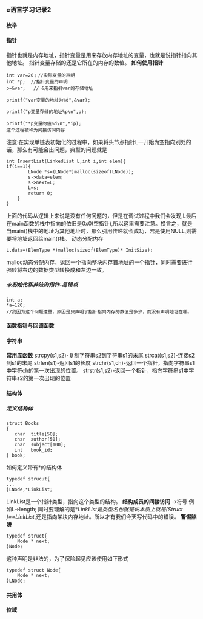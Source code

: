 ### c语言学习记录2

#### 枚举

#### 指针

指针也就是内存地址，指针变量是用来存放内存地址的变量，也就是说指针指向其他地址。
指针变量存储的还是它所在的内存的数值。
**如何使用指针**

```
int var=20；//实际变量的声明
int *p;  //指针变量的声明
p=&var;   // &用来指引var的存储地址

printf("var变量的地址为%d",&var);

printf("p变量存储的地址%p\n",p);

printf("*p变量的值%d\n",*ip);
这个过程被称为间接访问内存
```

注意:在实现单链表初始化的过程中，如果将头节点指针L一开始为空指向别处的话，那么有可能会出问题，典型的问题就是

```
int InsertList(LinkedList L,int i,int elem){
if(i==1){
        LNode *s=(LNode*)malloc(sizeof(LNode));
        s->data=elem;
        s->next=L;
        L=s;
        return 0;
    }
}
```

上面的代码从逻辑上来说是没有任何问题的，但是在调试过程中我们会发现,L最后在main函数的栈中指向的依旧是0x0(空指针),所以这里需要注意。换言之，就是当main()栈中的地址为其他地址时，那么引用传递就会成功，若是使用NULL,则需要将地址返回给main()栈。
动态分配内存

```
L.data=(ElemType *)malloc(sizeof(ElemType)* InitSize);
```

malloc动态分配内存，返回一个指向整块内存首地址的一个指针，同时需要进行强转将右边的数据类型转换成和左边一致。

##### 未初始化和非法的指针-易错点

```
int a;
*a=120;
//我因为这个问题遭重，原因是只声明了指针指向内存的数值是多少，而没有声明地址在哪。
```

#### 函数指针与回调函数

#### 字符串

**常用库函数**
strcpy(s1,s2)-复制字符串s2到字符串s1的末尾
strcat(s1,s2)-连接s2到s1的末尾
strlen(s1)-返回s1的长度
strchr(s1,ch)-返回一个指针，指向字符串s1中字符ch的第一次出现的位置。
strstr(s1,s2)-返回一个指针，指向字符串s1中字符串s2的第一次出现的位置

#### 结构体

##### 定义结构体

```
struct Books
{
   char  title[50];
   char  author[50];
   char  subject[100];
   int   book_id;
} book;
```

如何定义带有*的结构体

```
typedef strucut{
...
}LNode,*LinkList;
```

LinkList是一个指针类型，指向这个类型的结构。
**结构成员的间接访问**
->符号
例如L->length;
同时要理解的是**LinkList是类型名也就是说本质上就是(Struct *)==LinkList**,还是指向某块内存地址。所以才有我们今天写代码中的错误。
**警惕陷阱**

```
typedef struct{
	Node * next;
}Node;
```

这种声明是非法的，为了保险起见应该使用如下形式

```
typedef struct Node{
	Node * next;
}LNode;
```

#### 共用体
#### 位域